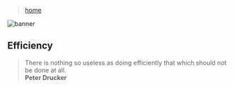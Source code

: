 > [home](../)

![banner](/computing/photos/banner.png)

## Efficiency

> There is nothing so useless as doing efficiently that which should not be done at all.  
> **Peter Drucker**
